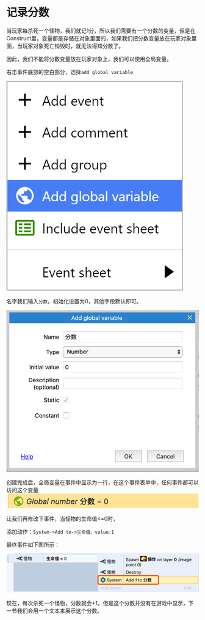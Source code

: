 # 记录分数

当玩家每杀死一个怪物，我们就记1分，所以我们需要有一个分数的变量，但是在Construct里，变量都是存储在对象里面的，如果我们把分数变量放在玩家对象里面，当玩家对象死亡销毁时，就无法得知分数了。

因此，我们不能将分数变量放在玩家对象上，我们可以使用全局变量。

右击事件底部的空白部分，选择`add global variable`

![](../res/variable/b275df4d.png)

名字我们输入`分数`，初始化设置为0，其他字段默认即可。

![](../res/variable/8ea0c11b.png)

创建完成后，全局变量在事件中显示为一行，在这个事件表单中，任何事件都可以访问这个变量
![](../res/variable/aac69a98.png)

让我们再修改下事件，当怪物的生命值<=0时，

添加动作：`System->Add to->生命值，value:1`

最终事件如下图所示：

![](../res/variable/c85f3028.png)

现在，每次杀死一个怪物，分数就会+1，但是这个分数并没有在游戏中显示，下一节我们会用一个文本来展示这个分数。
